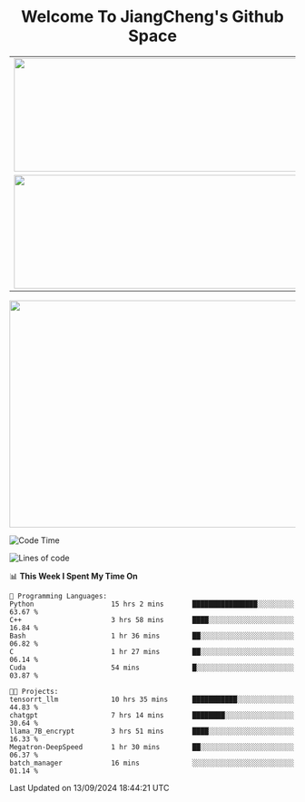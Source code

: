 <h1 align="center">Welcome To JiangCheng's Github Space</h1>

<table align="center" frame="void" rules="none" >
  <tr>
    <td>
      <div align="center"> <img height="200px" width="500px"  src="https://github-readme-stats.vercel.app/api?username=thisjiang&hide_title=true&hide_border=true&layout=compact&show_icons=trueline_height=21&text_color=000&icon_color=000&bg_color=0,ea6161,ffc64d,fffc4d,52fa5a&theme=graywhite" /> </div>
    </td>
    <td>
      <div align="center"> <img height="200px" width="500px" src="https://github-readme-stats.vercel.app/api/top-langs/?username=thisjiang&hide_title=true&hide_border=true&layout=compact&langs_count=6&text_color=000&icon_color=fff&bg_color=0,52fa5a,4dfcff,c64dff&theme=graywhite" /> </div>
    </td>
  </tr>
  <tr>
    <td>
      <div align="center"> <img height="200px" width="500px" src="https://github-readme-streak-stats.herokuapp.com/?user=thisjiang&hide_title=true&hide_border=true&layout=compact&langs_count=6" /> </div>
    </td>
    <td>
      <div align="center"> 
      <a href="https://github.com/" target="_blank"><img style="margin: 10px" src="https://profilinator.rishav.dev/skills-assets/git-scm-icon.svg" alt="Git" height="50" /></a>  
      <a href="https://www.linux.org/" target="_blank"><img style="margin: 10px" src="https://profilinator.rishav.dev/skills-assets/linux-original.svg" alt="Linux" height="50" /></a>  
      <a href="https://www.gnu.org/software/bash/" target="_blank"><img style="margin: 10px" src="https://profilinator.rishav.dev/skills-assets/gnu_bash-icon.svg" alt="Bash" height="50" /></a>  
      </div>
    </td>
  </tr>
</table>

<div align="center"> <img height="400px" width="1000px" src="https://github-readme-activity-graph.cyclic.app/graph?username=thisjiang&theme=react&hide_title=true&hide_border=true&layout=compact&langs_count=6" /> </div></td>

<!--START_SECTION:waka-->
![Code Time](http://img.shields.io/badge/Code%20Time-1%2C740%20hrs%2045%20mins-blue)

![Lines of code](https://img.shields.io/badge/From%20Hello%20World%20I%27ve%20Written-218.2%20thousand%20lines%20of%20code-blue)

📊 **This Week I Spent My Time On** 

```text
💬 Programming Languages: 
Python                   15 hrs 2 mins       ████████████████░░░░░░░░░   63.67 % 
C++                      3 hrs 58 mins       ████░░░░░░░░░░░░░░░░░░░░░   16.84 % 
Bash                     1 hr 36 mins        ██░░░░░░░░░░░░░░░░░░░░░░░   06.82 % 
C                        1 hr 27 mins        ██░░░░░░░░░░░░░░░░░░░░░░░   06.14 % 
Cuda                     54 mins             █░░░░░░░░░░░░░░░░░░░░░░░░   03.87 % 

🐱‍💻 Projects: 
tensorrt_llm             10 hrs 35 mins      ███████████░░░░░░░░░░░░░░   44.83 % 
chatgpt                  7 hrs 14 mins       ████████░░░░░░░░░░░░░░░░░   30.64 % 
llama_7B_encrypt         3 hrs 51 mins       ████░░░░░░░░░░░░░░░░░░░░░   16.33 % 
Megatron-DeepSpeed       1 hr 30 mins        ██░░░░░░░░░░░░░░░░░░░░░░░   06.37 % 
batch_manager            16 mins             ░░░░░░░░░░░░░░░░░░░░░░░░░   01.14 % 
```


 Last Updated on 13/09/2024 18:44:21 UTC
<!--END_SECTION:waka-->
